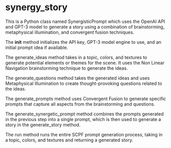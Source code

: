 # synergy_story

This is a Python class named SynergisticPrompt which uses the OpenAI API and GPT-3 model to generate a story using a combination of brainstorming, metaphysical illumination, and convergent fusion techniques.

The __init__ method initializes the API key, GPT-3 model engine to use, and an initial prompt idea if available.

The generate_ideas method takes in a topic, colors, and textures to generate potential elements or themes for the scene. It uses the Non Linear Navigation brainstorming technique to generate the ideas.

The generate_questions method takes the generated ideas and uses Metaphysical Illumination to create thought-provoking questions related to the ideas.

The generate_prompts method uses Convergent Fusion to generate specific prompts that capture all aspects from the brainstorming and questions.

The generate_synergetic_prompt method combines the prompts generated in the previous step into a single prompt, which is then used to generate a story in the generate_story method.

The run method runs the entire SCPF prompt generation process, taking in a topic, colors, and textures and returning a generated story.
